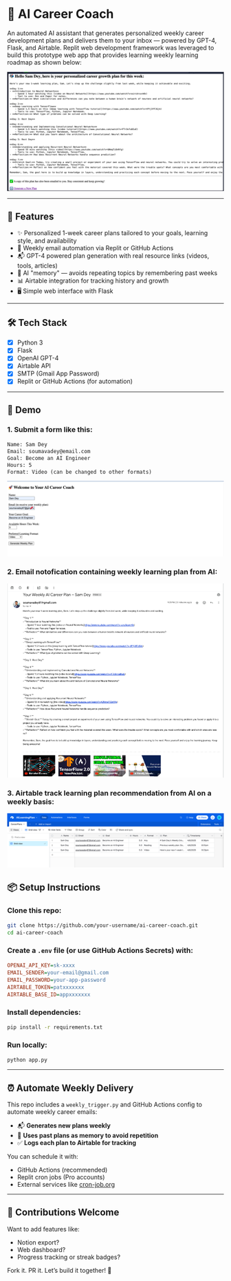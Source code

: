 # 🧠 AI Career Coach

An automated AI assistant that generates personalized weekly career development plans and delivers them to your inbox — powered by GPT-4, Flask, and Airtable. Replit web development framework was leveraged to build this prototype web app that provides learning weekly learning roadmap as shown below:

![Career Coach Screenshot](https://github.com/soudey123/AI-Career-Coach/blob/main/AI%20Career%20Coach%20Weekly%20Plan.png)

---

## 🚀 Features

- ✨ Personalized 1-week career plans tailored to your goals, learning style, and availability
- 🔁 Weekly email automation via Replit or GitHub Actions
- 📬 GPT-4 powered plan generation with real resource links (videos, tools, articles)
- 🧠 AI "memory" — avoids repeating topics by remembering past weeks
- 📊 Airtable integration for tracking history and growth
- 🖥️ Simple web interface with Flask

---

## 🛠️ Tech Stack

- [x] Python 3
- [x] Flask
- [x] OpenAI GPT-4
- [x] Airtable API
- [x] SMTP (Gmail App Password)
- [x] Replit or GitHub Actions (for automation)

---

## 📸 Demo

### 1. Submit a form like this: 

```text
Name: Sam Dey
Email: soumavadey@email.com
Goal: Become an AI Engineer
Hours: 5
Format: Video (can be changed to other formats)
```
![User Form Submission](https://github.com/soudey123/AI-Career-Coach/blob/main/User%20Form%20Submission.png)

### 2. Email notofication containing weekly learning plan from AI:

![Email Notification](https://github.com/soudey123/AI-Career-Coach/blob/main/Weekly%20AI%20Learning%20Plan%20Email%20Notification.png)

### 3. Airtable track learning plan recommendation from AI on a weekly basis:

![Airtable Log](https://github.com/soudey123/AI-Career-Coach/blob/main/Weekly%20AI%20Learning%20Plan%20Log.png)

## 📦 Setup Instructions

### Clone this repo:

```bash
git clone https://github.com/your-username/ai-career-coach.git
cd ai-career-coach
```

### Create a `.env` file (or use GitHub Actions Secrets) with:

```ini
OPENAI_API_KEY=sk-xxxx
EMAIL_SENDER=your-email@gmail.com
EMAIL_PASSWORD=your-app-password
AIRTABLE_TOKEN=patxxxxxxx
AIRTABLE_BASE_ID=appxxxxxxx
```

### Install dependencies:

```bash
pip install -r requirements.txt
```

### Run locally:

```bash
python app.py
```

---

## ⏰ Automate Weekly Delivery

This repo includes a `weekly_trigger.py` and GitHub Actions config to automate weekly career emails:

- 📬 **Generates new plans weekly**
- 🔁 **Uses past plans as memory to avoid repetition**
- ✅ **Logs each plan to Airtable for tracking**

You can schedule it with:
- GitHub Actions (recommended)
- Replit cron jobs (Pro accounts)
- External services like [cron-job.org](https://cron-job.org)

---

## 🤝 Contributions Welcome

Want to add features like:

- Notion export?  
- Web dashboard?  
- Progress tracking or streak badges?

Fork it. PR it. Let’s build it together! 🚀






   


